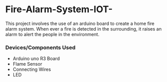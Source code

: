 # Fire-Alarm-System-IOT-
This project involves the use of an arduino board to create a home fire alarm system.
When ever a fire is detected in the surrounding, it raises an alarm to alert the people in the environment.

### Devices/Components Used
- Arduino uno R3 Board
- Flame Sensor
- Connecting Wires
- LED

